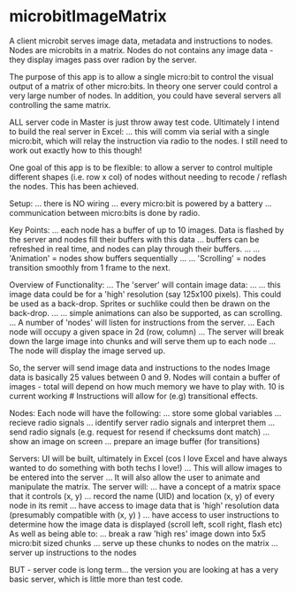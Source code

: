 # microbitImageMatrix
A client microbit serves image data, metadata and instructions to nodes.
Nodes are microbits in a matrix.
Nodes do not contains any image data - they display images pass over radion by the server.

The purpose of this app is to allow a single micro:bit to control the visual output of a matrix of other micro:bits.
In theory one server could control a very large number of nodes.
In addition, you could have several servers all controlling the same matrix.

ALL server code in Master is just throw away test code.
Ultimately I intend to build the real server in Excel:
... this will comm via serial with a single micro:bit, which will relay the instruction via radio to the nodes.
I still need to work out exactly how to this though!

One goal of this app is to be flexible:  to allow a server to control multiple different shapes (i.e. row x col)
of nodes without needing to recode / reflash the nodes.  This has been achieved.

Setup:
... there is NO wiring
... every micro:bit is powered by a battery
... communication between micro:bits is done by radio.

Key Points:
... each node has a buffer of up to 10 images.  Data is flashed by the server and nodes fill their buffers with this data
... buffers can be refreshed in real time, and nodes can play through their buffers.
... ... 'Animation' = nodes show buffers sequentially
... ... 'Scrolling' = nodes transition smoothly from 1 frame to the next.

Overview of Functionality:
... The 'server' will contain image data:
... ... this image data could be for a 'high' resolution (say 125x100 pixels).  This could be used as a back-drop.  Sprites or suchlike could then be drawn on the back-drop.
... ... simple animations can also be supported, as can scrolling.
... A number of 'nodes' will listen for instructions from the server.
... Each node will occupy a given space in 2d (row, column)
... The server will break down the large image into chunks and will serve them up to each node
... The node will display the image served up.

So, the server will send image data and instructions to the nodes
Image data is basically 25 values between 0 and 9.
Nodes will contain a buffer of images - total will depend on how much memory we have to play with.  10 is current working #
Instructions will allow for (e.g) transitional effects.

Nodes:
Each node will have the following:
... store some global variables
... recieve radio signals
... identify server radio signals and interpret them
... send radio signals (e.g. request for resend if checksums dont match)
... show an image on screen
... prepare an image buffer (for transitions)


Servers:
UI will be built, ultimately in Excel (cos I love Excel and have always wanted to do something with both techs I love!)
... This will allow images to be entered into the server
... It will also allow the user to animate and manipulate the matrix.
The server will:
... have a concept of a matrix space that it controls (x, y)
... record the name (UID) and location (x, y) of every node in its remit
... have access to image data that is 'high' resolution data (presumably compatible with (x, y) )
... have access to user instructions to determine how the image data is displayed (scroll left, scoll right, flash etc)
As well as being able to:
... break a raw 'high res' image down into 5x5 micro:bit sized chunks
... serve up these chunks to nodes on the matrix
... server up instructions to the nodes

BUT - server code is long term... the version you are looking at has a very basic server, which is little more
than test code.  



